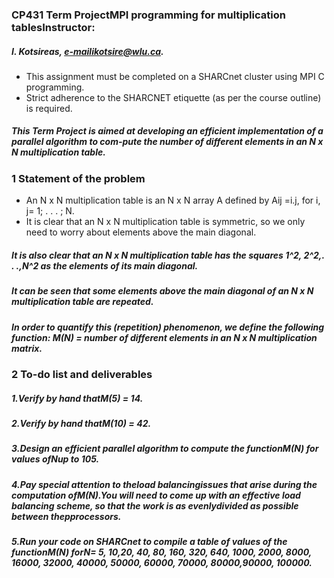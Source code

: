 ### CP431 Term ProjectMPI programming for multiplication tablesInstructor: 
##### I. Kotsireas, e-mailikotsire@wlu.ca.
- This assignment must be completed on a SHARCnet cluster using MPI C programming.
- Strict adherence to the SHARCNET etiquette (as per the course outline) is required.
##### This Term Project is aimed at developing an efficient implementation of a parallel algorithm to com-pute the number of different elements in an N x N multiplication table.


### 1  Statement of the problem


- An N x N multiplication table is an N x N array A defined by Aij =i.j, for i, j= 1; . . . ; N. 
- It is clear that an N x N multiplication table is symmetric, so we only need to worry about elements above the main diagonal.

##### It is also clear that an N x N multiplication table has the squares 1^2, 2^2,. . .,N^2 as the elements of its main diagonal.
##### It can be seen that some elements above the main diagonal of an N x N multiplication table are repeated.
##### In order to quantify this (repetition) phenomenon, we define the following function: M(N) = number of different elements in an N x N multiplication matrix.

### 2   To-do list and deliverables
##### 1.Verify by hand thatM(5) = 14.
##### 2.Verify by hand thatM(10) = 42.
##### 3.Design an efficient parallel algorithm to compute the functionM(N) for values ofNup to 105.
##### 4.Pay special attention to theload balancingissues that arise during the computation ofM(N).You will need to come up with an effective load balancing scheme, so that the work is as evenlydivided as possible between thepprocessors.
##### 5.Run your code on SHARCnet to compile a table of values of the functionM(N) forN= 5, 10,20, 40, 80, 160, 320, 640, 1000, 2000, 8000, 16000, 32000, 40000, 50000, 60000, 70000, 80000,90000, 100000.

